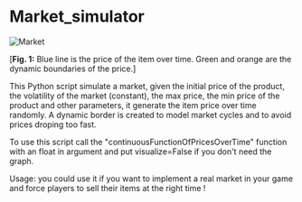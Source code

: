 # Market_simulator

![Market](https://github.com/Multielio/Market_simulator/blob/master/example.png)

[**Fig. 1:** Blue line is the price of the item over time. Green and orange are the dynamic boundaries of the price.]



This Python script simulate a market, given the initial price of the product, the volatility of the market (constant), the max price, the min price of the product and other parameters, it generate the item price over time randomly.
A dynamic border is created to model market cycles and to avoid prices droping too fast.

To use this script call the "continuousFunctionOfPricesOverTime" function with an float in argument and put visualize=False if you don't need the graph.

Usage: you could use it if you want to implement a real market in your game and force players to sell their items at the right time !
